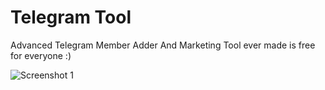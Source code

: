 # Telegram Tool
Advanced Telegram Member Adder And Marketing Tool ever made is free for everyone :) 

![Screenshot 1](https://telegra.ph/file/fe4b130c173f77a5909d3.png)
